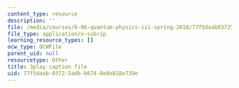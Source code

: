 ```yaml
---
content_type: resource
description: ''
file: /media/courses/8-06-quantum-physics-iii-spring-2018/77f5daab03725adbb6748e0e818e739e_FA11OqJYnaE.vtt
file_type: application/x-subrip
learning_resource_types: []
ocw_type: OCWFile
parent_uid: null
resourcetype: Other
title: 3play caption file
uid: 77f5daab-0372-5adb-b674-8e0e818e739e
---
```

